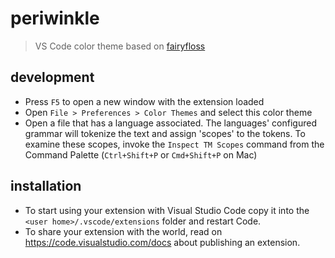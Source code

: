 # periwinkle

> VS Code color theme based on [fairyfloss](https://github.com/sailorhg/fairyfloss)

## development

* Press `F5` to open a new window with the extension loaded
* Open `File > Preferences > Color Themes` and select this color theme
* Open a file that has a language associated. The languages' configured grammar will tokenize the text and assign 'scopes' to the tokens. To examine these scopes, invoke the `Inspect TM Scopes` command from the Command Palette (`Ctrl+Shift+P` or `Cmd+Shift+P` on Mac)

## installation

* To start using your extension with Visual Studio Code copy it into the `<user home>/.vscode/extensions` folder and restart Code.
* To share your extension with the world, read on https://code.visualstudio.com/docs about publishing an extension.
